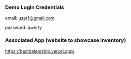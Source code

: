 ### Demo Login Credentials

email: user1@gmail.com

password: qwerty


### Associated App (website to showcase inventory)

https://bestdelearship.vercel.app/
